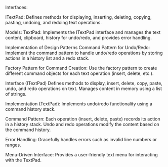 Interfaces:

ITextPad: Defines methods for displaying, inserting, deleting, copying, pasting, undoing, and redoing text operations.

Models:
TextPad: Implements the ITextPad interface and manages the text content, clipboard, history for undo/redo, and provides error handling.

Implementation of Design Patterns
Command Pattern for Undo/Redo:
Implement the command pattern to handle undo/redo operations by storing actions in a history list and a redo stack.

Factory Pattern for Command Creation:
Use the factory pattern to create different command objects for each text operation (insert, delete, etc.).


Interface (ITextPad)
Defines methods to display, insert, delete, copy, paste, undo, and redo operations on text.
Manages content in memory using a list of strings.

Implementation (TextPad):
Implements undo/redo functionality using a command history stack.

Command Pattern:
Each operation (insert, delete, paste) records its action in a history stack.
Undo and redo operations modify the content based on the command history.

Error Handling:
Gracefully handles errors such as invalid line numbers or ranges.

Menu-Driven Interface:
Provides a user-friendly text menu for interacting with the TextPad.